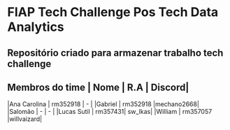 # FIAP Tech Challenge Pos Tech Data Analytics
## Repositório criado para armazenar trabalho tech challenge

Membros do time
| Nome | R.A | Discord|
----------------------
|Ana Carolina | rm352918 | - |
|Gabriel | rm352918 |mechano2668|
|Salomão | - | - |
|Lucas Sutil | rm357431| sw_lkas|
|William | rm357057 |willvaizard|
